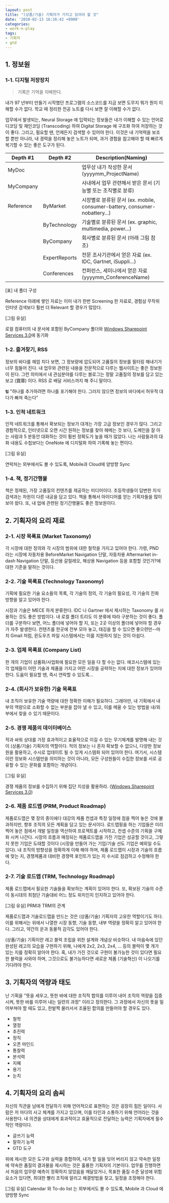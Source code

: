 ```yaml
---
layout: post
title: "(상품/기술) 기획자가 가지고 있어야 할 것"
date: '2010-02-13 16:26:42 +0900'
categories:
- work-n-play
tags:
- 기획자
- gtd
---
```


## 1. 정보원

### 1-1. 디지털 저장장치

> 기록은 기억을 지배한다.

내가 97 년부터 만들기 시작했던 프로그램의 소스코드를 지금 보면 도무지 뭐가 뭔지 이해할 수가 없다. 학교 때 정리한 전공 노트를 다시 보면 잘 이해할 수가 없다. 

업무에서 발생되는, Neural Storage 에 입력되는 정보들은 내가 이해할 수 있는 언어로 디코딩 및 재인코딩 (Transcoding) 하여 Digital Storage 에 구조화 하여 저장하는 것이 좋다. 그리고, 필요할 땐, 언제든지 검색할 수 있어야 한다. 이것은 내 기억력을 보조할 뿐만 아니라, 내 경력을 정리해 놓은 노트가 되며, 과거 경험을 참고해야 할 때 빠르게 복기할 수 있는 좋은 도구가 된다.

Depth #1|Depth #2|Description(Naming)
---|---|---
MyDoc|&nbsp;|업무상 내가 작성한 문서 (yyyymm_ProjectName)
MyCompany|&nbsp;|사내에서 업무 관련해서 받은 문서 (기능별 또는 조직별로 분류)
Reference|ByMarket|시장별로 분류된 문서 (ex. mobile, consumer-battery, consumer-nobattery…)
&nbsp;|ByTechnology|기술별로 분류된 문서 (ex. graphic, multimedia, power…)
&nbsp;|ByCompany|회사별로 분류된 문서 (아래 그림 참조)
&nbsp;|ExpertReports|전문 조사기관에서 얻은 자료 (ex. IDC, Gartnet, iSuppli…)
&nbsp;|Conferences|컨퍼런스, 세미나에서 얻은 자료 (yyyymm_ConferenceName)

[표] 내 폴더 구성

Reference 아래에 쌓인 자료는 이미 내가 한번 Screening 한 자료로, 경험삼 무작위 인터넷 검색보다 훨씬 더 Relevant 할 경우가 많았다.

[그림 유실]

로컬 컴퓨터의 내 문서에 포함된 ByCompany 폴더와 [Windows Sharepoint Services 3.0](http://office.microsoft.com/ko-kr/sharepointtechnology/default.aspx?ofcresset=1)에 동기화

<!--more-->

### 1-2. 즐겨찾기, RSS

정보의 바다를 헤엄 치다 보면, 그 정보량에 압도되어 고품질의 정보를 필터링 해내기가 너무 힘들어 진다. 내 업무와 관련된 내용을 전문적으로 다루는 웹사이트는 좋은 정보원이 된다. 그런 의미에서 내 관심분야를 다루는 블로그는 정말 고품질의 정보를 담고 있는 보고 (寶庫) 이다. RSS 로 배달 서비스까지 해 주니 말이다.

**`팁`** "하나를 추가하려면 하나를 포기해야 한다. 그러지 않으면 정보의 바다에서 허우적 대다가 빠져 죽는다"

### 1-3. 인적 네트워크

인적 네트워크를 통해서 확보되는 정보가 대개는 가장 고급 정보인 경우가 많다. 그리고 경험적으로, 인터넷으로 오랜 시간 원하는 정보를 찾아 헤메는 것 보다, 도메인을 잘 아는 사람과 5 분동안 대화하는 것이 훨씬 정확도가 높을 때가 많았다. 나는 사람들과의 대화 내용도 수첩보다는 OneNote 에 디지털화 하여 기록해 놓는 편이다.

[그림 유실]

연락처는 외부에서도 볼 수 있도록, Mobile과 Cloud에 양방향 Sync

### 1-4. 책, 정기간행물

책은 정제된, 가장 고품질의 컨텐츠를 제공하는 미디어이다. 초등학생들이 답변한 지식검색과는 차원이 다른 내공을 담고 있다. 책을 통해서 아이디어를 얻는 기획자들을 많이 보아 왔다. 또, 내 업에 관련된 정기간행물도 좋은 정보원이다.
 
## 2. 기획자의 요리 재료

### 2-1. 시장 목록표 (Market Taxonomy)

각 시장에 대한 정의와 각 시장의 범위에 대한 철학을 가지고 있어야 한다. 가령, PND 라는 시장에 자동차용 BeforeMarket Navigation 단말, 자동차용 Aftermarket in-dash Navigation 단말, 등산용 갈릴레오, 해상용 Navigation 등을 포함할 것인가?에 대한 기준을 말하는 것이다.
 
### 2-2. 기술 목록표 (Technology Taxonomy)

기획에 필요한 기술 요소들의 목록, 각 기술의 정의, 각 기술의 필요성, 각 기술의 진화 방향을 알고 있어야 한다.

시장과 기술은 MECE 하게 분류한다. IDC 나 Gartner 에서 제시하는 Taxonomy 를 사용하는 것도 좋은 방법이다. 내 로컬 폴더 트리도 이 분류에 따라 구분하는 것이 좋다. 폴더를 구분하다 보면, 어느 폴더에 넣어야 할 지, 또는 2곳 이상의 폴더에 넣어야 할 경우가 자주 발생한다. 컨텐츠를 한곳에 전부 모아 놓고, 태깅을 할 수 있으면 좋으련만--마치 Gmail 처럼, 윈도우즈 파일 시스템에서는 이를 지원하지 않는 것이 아쉽다.

### 2-3. 업체 목록표 (Company List)

한 개의 기업이 상품화/사업화에 필요한 모든 일을 다 할 수는 없다. 에코시스템에 있는 각 업체들이 어떤 기술과 제품을 가지고 어떤 시장을 공략하는 지에 대한 정보가 있어야 한다. 도움이 필요할 땐, 즉시 연락할 수 있도록...

### 2-4. (회사가 보유한) 기술 목록표

내 조직이 보유한 기술 역량에 대한 정확한 이해가 필요하다. 그래야만, 내 기획에서 내부의 역량으로 소화할 수 없는 부분을 잡아 낼 수 있고, 이를 메울 수 있는 방법을 내/외부에서 찾을 수 있기 때문이다.

### 2-5. 경쟁 제품의 데이터베이스

적과 싸워 상대를 가장 효과적이고 효율적으로 이길 수 있는 무기체계를 발명해 내는 것이 (상품/기술) 기획자의 역할이다. 적의 정보는 나 혼자 확보할 수 없으니, 다양한 정보원을 활용하고, 수시로 업데이트 될 수 있게 시스템화 되어 있어야 한다. 여기서, 시스템이란 정보화 시스템만을 의미하는 것이 아니라, 모든 구성원들이 수집한 정보를 서로 공유할 수 있는 문화를 포함하는 개념이다.

[그림 유실]

경쟁 제품의 정보를 수집하기 위해 집단 지성을 활용하라. ([Windows Sharepoint Services 3.0](http://office.microsoft.com/ko-kr/sharepointtechnology/default.aspx?ofcresset=1))

### 2-6. 제품 로드맵 (PRM, Product Roadmap)

제품로드맵은 몇 장의 종이에다 대강의 제품 컨셉과 특정 일정에 점을 찍어 놓은 것에 불과하지만, 향후 조직의 모든 계획을 담고 있는 문서이다. 로드맵핑을 하는 기업들은 미리 찍어 놓은 점에서 개발 일정을 역산하여 프로젝트를 시작하고, 컨셉 수준의 기획을 구체화 시켜 나간다. 시장의 흐름과 매칭되는 제품로드맵을 가진 기업은 성공할 것이고, 그렇지 못한 기업은 도태할 것이다 (시장을 만들어 가는 기업/기술 선도 기업은 예외일 수도 있다). 내 조직의 방향성을 정확하게 이해 해야 하며, 제품 로드맵이 시장과 기술의 흐름에 맞는 지, 경쟁제품과 대비한 경쟁력 포인트가 있는 지 수시로 점검하고 수정해야 한다.

### 2-7. 기술 로드맵 (TRM, Technology Roadmap)

제품 로드맵에서 필요한 기술들을 확보하는 계획이 있어야 한다. 또, 확보된 기술의 수준이 동시대의 최첨단 기술대비 어느 정도 위치인지 인지하고 있어야 한다.

[그림 유실] PRM과 TRM의 관계

제품로드맵과 기술로드맵을 만드는 것은 (상품/기술) 기획자의 고유한 역할이기도 하다. 이를 위해서는 위에서 나열한 시장 동향, 기술 동향, 내부 역량을 정확히 알고 있어야 한다. 그리고, 약간의 운과 동물적 감각도 있어야 한다.

(상품/기술) 기획이란 레고 블럭 조립을 위한 설계와 개념상 비슷하다. 내 마음속에 있던 완성된 레고의 모습을 구현하기 위해, 나에게 2x2, 2x3, 2x4, ... 등의 블럭이 몇 개가 있는 지를 정확히 알아야 한다. 혹, 내가 가진 것으로 구현이 불가능한 것이 있다면 필요한 블럭을 사와야 하며, 그것으로도 불가능하다면 새로운 제품 (기술혁신) 이 나오기를 기다려야 한다.

## 3. 기획자의 역량과 태도

난 기획을 "뜻을 세우고, 뜻한 바에 대한 조직적 합의를 이루어 내어 조직의 역량을 집중시켜, 뜻한 바를 이루어 내는 일련의 과정" 이라고 정의한다. 그 과정에서 자신의 뜻을 밀어부쳐야 할 때도 있고, 한발짝 물러서서 조율된 합의를 만들어야 할 경우도 있다.

- 철학
- 열정
- 추진력
- 정직
- 오픈 마인드
- 통찰력
- 분석력
- 지혜
- 용기
- 눈치

## 4. 기획자의 요리 솜씨

자신의 직관을 남에게 전달하기 위해 언어적으로 표현하는 것은 굉장히 힘든 일이다. 사람은 저 마다의 사고 체계를 가지고 있으며, 이를 타인과 소통하기 위해 언어라는 것을 사용한다. 내 의견을 상대에게 효과적이고 효율적으로 전달하는 능력은 기획자에게 필수적인 역량이다.

- 글쓰기 능력
- 말하기 능력
- GTD 도구

위에 제시한 모든 도구와 실력을 종합하여, 내가 할 일을 잊어 버리지 않고 약속한 일정에 약속한 품질의 결과물을 제시하는 것은 훌륭한 기획자의 기본이다. 업무를 진행하면서 처음의 업무량 예측이 정확하지 않았음을 깨달았거나, 목표한 품질 수준 달성에 위험요소가 있다면, 최대한 빨리 조직에 알리고 해결방법을 찾고, 일정을 조정해야 한다.

[그림 유실] Calendar 와 To-do list 는 외부에서도 볼 수 있도록, Mobile 과 Cloud 에 양방향 Sync
